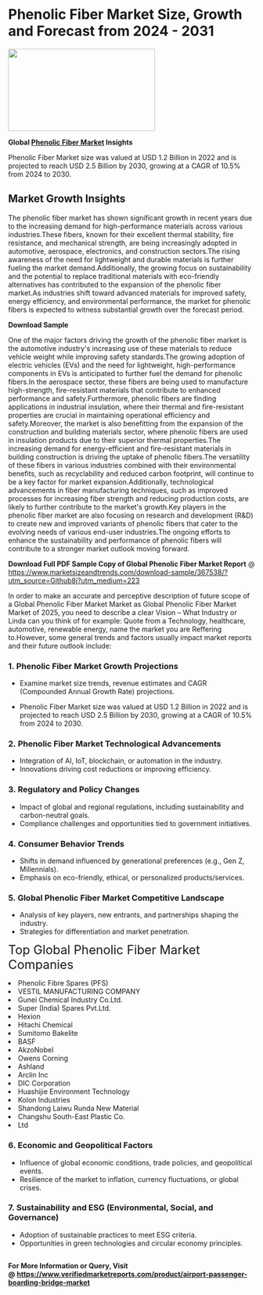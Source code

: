<H1>Phenolic Fiber Market Size, Growth and Forecast from 2024 - 2031</H1><img class="aligncenter size-medium wp-image-584254" src="https://thirdeyenews.in/wp-content/uploads/2024/09/Global-Market-Research-300x168.jpeg" alt="" width="300" height="168" /><p><strong>Global&nbsp;<a href="https://www.marketsizeandtrends.com/download-sample/367538/?utm_source=Github8j?utm_medium=223">Phenolic Fiber Market</a> Insights</strong></p><p>Phenolic Fiber Market size was valued at USD 1.2 Billion in 2022 and is projected to reach USD 2.5 Billion by 2030, growing at a CAGR of 10.5% from 2024 to 2030.</p><p><h2>Market Growth Insights</h2> <p>The phenolic fiber market has shown significant growth in recent years due to the increasing demand for high-performance materials across various industries.These fibers, known for their excellent thermal stability, fire resistance, and mechanical strength, are being increasingly adopted in automotive, aerospace, electronics, and construction sectors.The rising awareness of the need for lightweight and durable materials is further fueling the market demand.Additionally, the growing focus on sustainability and the potential to replace traditional materials with eco-friendly alternatives has contributed to the expansion of the phenolic fiber market.As industries shift toward advanced materials for improved safety, energy efficiency, and environmental performance, the market for phenolic fibers is expected to witness substantial growth over the forecast period.</p> <p><strong>Download Sample</strong></p> <p>One of the major factors driving the growth of the phenolic fiber market is the automotive industry's increasing use of these materials to reduce vehicle weight while improving safety standards.The growing adoption of electric vehicles (EVs) and the need for lightweight, high-performance components in EVs is anticipated to further fuel the demand for phenolic fibers.In the aerospace sector, these fibers are being used to manufacture high-strength, fire-resistant materials that contribute to enhanced performance and safety.Furthermore, phenolic fibers are finding applications in industrial insulation, where their thermal and fire-resistant properties are crucial in maintaining operational efficiency and safety.Moreover, the market is also benefitting from the expansion of the construction and building materials sector, where phenolic fibers are used in insulation products due to their superior thermal properties.The increasing demand for energy-efficient and fire-resistant materials in building construction is driving the uptake of phenolic fibers.The versatility of these fibers in various industries combined with their environmental benefits, such as recyclability and reduced carbon footprint, will continue to be a key factor for market expansion.Additionally, technological advancements in fiber manufacturing techniques, such as improved processes for increasing fiber strength and reducing production costs, are likely to further contribute to the market's growth.Key players in the phenolic fiber market are also focusing on research and development (R&D) to create new and improved variants of phenolic fibers that cater to the evolving needs of various end-user industries.The ongoing efforts to enhance the sustainability and performance of phenolic fibers will contribute to a stronger market outlook moving forward.</p> <p><span class=""><strong>Download Full PDF Sample Copy of Global Phenolic Fiber Market Report</strong> @ <a href="https://www.marketsizeandtrends.com/download-sample/367538/?utm_source=Github8j?utm_medium=223" target="_blank">https://www.marketsizeandtrends.com/download-sample/367538/?utm_source=Github8j?utm_medium=223</a></span></p><p>In order to make an accurate and perceptive description of future scope of a Global&nbsp;Phenolic Fiber Market Market as Global&nbsp;Phenolic Fiber Market Market of 2025, you need to describe a clear Vision &ndash; What Industry or Linda can you think of for example: Quote from a Technology, healthcare, automotive, renewable energy, name the market you are Reffering to.However, some general trends and factors usually impact market reports and their future outlook include:</p><h3>1.&nbsp;<strong>Phenolic Fiber Market Growth Projections</strong></h3><ul><li>Examine market size trends, revenue estimates and CAGR (Compounded Annual Growth Rate) projections.</li><li><p>Phenolic Fiber Market size was valued at USD 1.2 Billion in 2022 and is projected to reach USD 2.5 Billion by 2030, growing at a CAGR of 10.5% from 2024 to 2030.</p></li></ul><h3>2.&nbsp;<strong>Phenolic Fiber Market Technological Advancements</strong></h3><ul><li>Integration of AI, IoT, blockchain, or automation in the industry.</li><li>Innovations driving cost reductions or improving efficiency.</li></ul><h3>3.&nbsp;<strong>Regulatory and Policy Changes</strong></h3><ul><li>Impact of global and regional regulations, including sustainability and carbon-neutral goals.</li><li>Compliance challenges and opportunities tied to government initiatives.</li></ul><h3>4.&nbsp;<strong>Consumer Behavior Trends</strong></h3><ul><li>Shifts in demand influenced by generational preferences (e.g., Gen Z, Millennials).</li><li>Emphasis on eco-friendly, ethical, or personalized products/services.</li></ul><h3>5.&nbsp;<strong>Global Phenolic Fiber Market Competitive Landscape</strong></h3><ul><li>Analysis of key players, new entrants, and partnerships shaping the industry.</li><li>Strategies for differentiation and market penetration.</li></ul><p data-pm-slice="1 1 []"><span style="color: inherit; font-family: inherit; font-size: 25px;">Top Global Phenolic Fiber Market Companies</span></p><div class="" data-test-id=""><p><li>Phenolic Fibre Spares (PFS)</li><li> VESTIL MANUFACTURING COMPANY</li><li> Gunei Chemical Industry Co.Ltd.</li><li> Super (India) Spares Pvt.Ltd.</li><li> Hexion</li><li> Hitachi Chemical</li><li> Sumitomo Bakelite</li><li> BASF</li><li> AkzoNobel</li><li> Owens Corning</li><li> Ashland</li><li> Arclin Inc</li><li> DIC Corporation</li><li> Huashijie Environment Technology</li><li> Kolon Industries</li><li> Shandong Laiwu Runda New Material</li><li> Changshu South-East Plastic Co.</li><li> Ltd</li></p></div><h3>6.&nbsp;<strong>Economic and Geopolitical Factors</strong></h3><ul><li>Influence of global economic conditions, trade policies, and geopolitical events.</li><li>Resilience of the market to inflation, currency fluctuations, or global crises.</li></ul><h3>7.&nbsp;<strong>Sustainability and ESG (Environmental, Social, and Governance)</strong></h3><ul><li>Adoption of sustainable practices to meet ESG criteria.</li><li>Opportunities in green technologies and circular economy principles.</li></ul><h2><strong style="font-size: 14px;">For More Information or Query, Visit @&nbsp;</strong><a style="background-color: #ffffff; font-size: 14px;" href="https://www.marketsizeandtrends.com/report/phenolic-fiber-market/" target="_blank">https://www.verifiedmarketreports.com/product/airport-passenger-boarding-bridge-market</a></h2>
